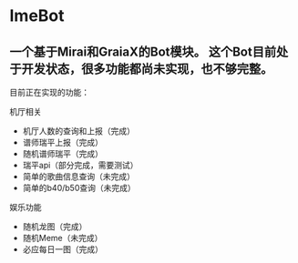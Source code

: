 # ImeBot
 一个基于Mirai和GraiaX的Bot模块。
 这个Bot目前处于开发状态，很多功能都尚未实现，也不够完整。
 ---
 目前正在实现的功能：
 
 机厅相关
 
  * 机厅人数的查询和上报（完成）
  * 谱师瑞平上报（完成）
  * 随机谱师瑞平（完成）
  * 瑞平api（部分完成，需要测试）
  * 简单的歌曲信息查询（未完成）
  * 简单的b40/b50查询（未完成）
 
 娱乐功能
 
  * 随机龙图（完成）
  * 随机Meme（未完成）
  * 必应每日一图（完成）
